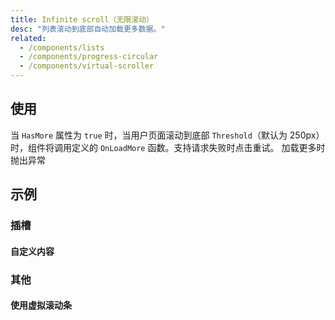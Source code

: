 ```yaml
---
title: Infinite scroll（无限滚动）
desc: "列表滚动到底部自动加载更多数据。"
related:
  - /components/lists
  - /components/progress-circular
  - /components/virtual-scroller
---
```


## 使用

当 `HasMore` 属性为 `true` 时，当用户页面滚动到底部 `Threshold`（默认为 250px）时，组件将调用定义的 `OnLoadMore` 函数。支持请求失败时点击重试。 加载更多时抛出异常

<infinite-scroll-usage></infinite-scroll-usage>

## 示例

### 插槽

#### 自定义内容

<masa-example file="Examples.infinite_scroll.CustomContent"></masa-example>

### 其他

#### 使用虚拟滚动条

<masa-example file="Examples.infinite_scroll.VirtualScroller"></masa-example>
